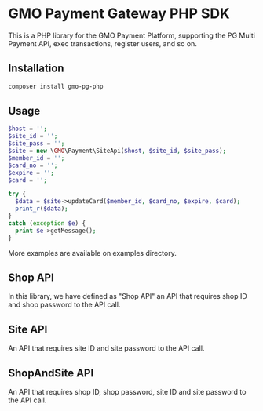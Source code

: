 GMO Payment Gateway PHP SDK
===========================

This is a PHP library for the GMO Payment Platform, supporting the PG Multi Payment API, exec transactions, register users, and so on.

Installation
------------

```bash
composer install gmo-pg-php
```

Usage
-----

```php
$host = '';
$site_id = '';
$site_pass = '';
$site = new \GMO\Payment\SiteApi($host, $site_id, $site_pass);
$member_id = '';
$card_no = '';
$expire = '';
$card = '';

try {
  $data = $site->updateCard($member_id, $card_no, $expire, $card);
  print_r($data);
}
catch (exception $e) {
  print $e->getMessage();
}
```
More examples are available on examples directory.

Shop API
---

In this library, we have defined as "Shop API" an API that requires shop ID and shop password to the API call.

Site API
---

An API that requires site ID and site password to the API call.

ShopAndSite API
---

An API that requires shop ID, shop password, site ID and site password to the API call.
